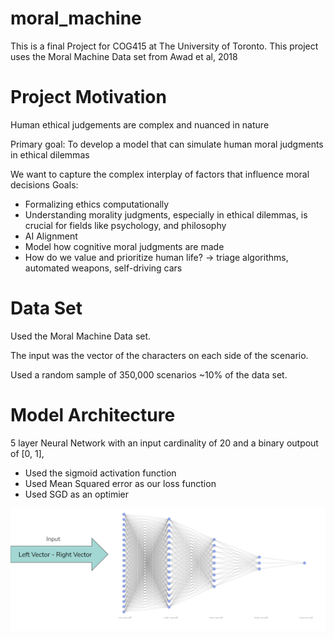 # moral_machine
This is a final Project for COG415 at The University of Toronto.
This project uses the Moral Machine Data set from Awad et al, 2018

# Project Motivation
Human ethical judgements are complex and nuanced in nature

Primary goal: To develop a model that can simulate human moral judgments in ethical dilemmas

We want to capture the complex interplay of factors that influence moral decisions
Goals:
- Formalizing ethics computationally
- Understanding morality judgments, especially in ethical dilemmas, is crucial for fields like psychology, and philosophy
- AI Alignment
- Model how cognitive moral judgments are made
- How do we value and prioritize human life? → triage algorithms, automated weapons, self-driving cars

# Data Set
Used the Moral Machine Data set.

The input was the vector of the characters on each side of the scenario.

Used a random sample of 350,000 scenarios ~10% of the data set. 

# Model Architecture
5 layer Neural Network with an input cardinality of 20 and a binary outpout of [0, 1],
- Used the sigmoid activation function
- Used Mean Squared error as our loss function 
- Used SGD as an optimier

![alt text](image-1.png)


